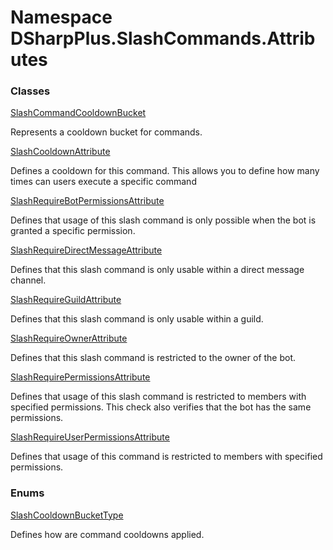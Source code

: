 # Namespace DSharpPlus.SlashCommands.Attributes

### Classes

[SlashCommandCooldownBucket](DSharpPlus.SlashCommands.Attributes.SlashCommandCooldownBucket.md)

Represents a cooldown bucket for commands.

[SlashCooldownAttribute](DSharpPlus.SlashCommands.Attributes.SlashCooldownAttribute.md)

Defines a cooldown for this command. This allows you to define how many times can users execute a specific command

[SlashRequireBotPermissionsAttribute](DSharpPlus.SlashCommands.Attributes.SlashRequireBotPermissionsAttribute.md)

Defines that usage of this slash command is only possible when the bot is granted a specific permission.

[SlashRequireDirectMessageAttribute](DSharpPlus.SlashCommands.Attributes.SlashRequireDirectMessageAttribute.md)

Defines that this slash command is only usable within a direct message channel.

[SlashRequireGuildAttribute](DSharpPlus.SlashCommands.Attributes.SlashRequireGuildAttribute.md)

Defines that this slash command is only usable within a guild.

[SlashRequireOwnerAttribute](DSharpPlus.SlashCommands.Attributes.SlashRequireOwnerAttribute.md)

Defines that this slash command is restricted to the owner of the bot.

[SlashRequirePermissionsAttribute](DSharpPlus.SlashCommands.Attributes.SlashRequirePermissionsAttribute.md)

Defines that usage of this slash command is restricted to members with specified permissions. This check also verifies that the bot has the same permissions.

[SlashRequireUserPermissionsAttribute](DSharpPlus.SlashCommands.Attributes.SlashRequireUserPermissionsAttribute.md)

Defines that usage of this command is restricted to members with specified permissions.

### Enums

[SlashCooldownBucketType](DSharpPlus.SlashCommands.Attributes.SlashCooldownBucketType.md)

Defines how are command cooldowns applied.

